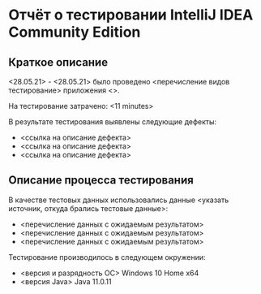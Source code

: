 # Отчёт о тестировании IntelliJ IDEA Community Edition

## Краткое описание

<28.05.21> - <28.05.21> было проведено <перечисление видов тестирование> приложения <>.

На тестирование затрачено: <11 minutes>

В результате тестирования выявлены следующие дефекты:
* <ссылка на описание дефекта>
* <ссылка на описание дефекта>
* <ссылка на описание дефекта>

## Описание процесса тестирования

В качестве тестовых данных использовались данные <указать источник, откуда брались тестовые данные>:
* <перечисление данных с ожидаемым результатом>
* <перечисление данных с ожидаемым результатом>
* <перечисление данных с ожидаемым результатом>

Тестирование производилось в следующем окружении:
* <версия и разрядность ОС>
  Windows 10 Home x64
* <версия Java>
  Java 11.0.11

